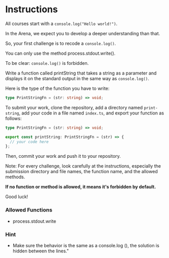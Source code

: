 # Instructions

All courses start with a `console.log("Hello world!")`.

In the Arena, we expect you to develop a deeper understanding than that.

So, your first challenge is to recode a `console.log()`.

You can only use the method process.stdout.write().

To be clear: `console.log()` is forbidden.

Write a function called printString that takes a string as a parameter and displays it on the standard output in the
same way as `console.log()`.

Here is the type of the function you have to write:

```typescript
type PrintStringFn = (str: string) => void;
```

To submit your work, clone the repository, add a directory named `print-string`, add your code in a file
named `index.ts`, and export your function as follows:

```typescript
type PrintStringFn = (str: string) => void;

export const printString: PrintStringFn = (str) => {
  // your code here
};
```

Then, commit your work and push it to your repository.

Note: For every challenge, look carefully at the instructions, especially the submission directory and file names, the
function name, and the allowed methods.

**If no function or method is allowed, it means it's forbidden by default.**

Good luck!

### Allowed Functions

- process.stdout.write

### Hint

- Make sure the behavior is the same as a console.log (), the solution is hidden between the lines."
